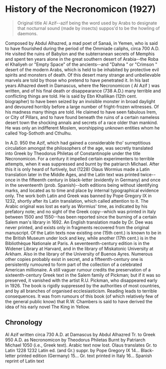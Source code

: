 # History of the Necronomicon (1927)

> Original title Al Azif--azif being the word used by Arabs to designate that nocturnal
> sound (made by insects) suppos'd to be the howling of daemons.

Composed by Abdul Alhazred, a mad poet of Sanaá, in Yemen, who is said to
have flourished during the period of the Ommiade caliphs, circa 700 A.D. He visited the ruins of
Babylon and the subterranean secrets of Memphis and spent ten years alone in the great southern
desert of Arabia--the Roba el Khaliyeh or  "Empty Space" of the ancients--and
"Dahna " or  "Crimson " desert of the modern Arabs, which is held to be inhabited
by protective evil spirits and monsters of death. Of this desert many strange and unbelievable
marvels are told by those who pretend to have penetrated it. In his last years Alhazred dwelt in
Damascus, where the Necronomicon   (  Al Azif  ) was written, and of his final death or
disappearance (738 A.D.) many terrible and conflicting things are told. He is said by Ebn
Khallikan (12th cent. biographer) to have been seized by an invisible monster in broad daylight and
devoured horribly before a large number of fright-frozen witnesses. Of his madness many things are
told. He claimed to have seen fabulous Irem, or City of Pillars, and to have found beneath the
ruins of a certain nameless desert town the shocking annals and secrets of a race older than
mankind. He was only an indifferent Moslem, worshipping unknown entities whom he called
Yog-Sothoth and Cthulhu.

In A.D. 950 the Azif, which had gained a considerable tho'
surreptitious circulation amongst the philosophers of the age, was secretly translated into Greek
by Theodorus Philetas of Constantinople under the title Necronomicon. For a century it
impelled certain experimenters to terrible attempts, when it was suppressed and burnt by the
patriarch Michael. After this it is only heard of furtively, but (1228) Olaus Wormius made a Latin
translation later in the Middle Ages, and the Latin text was printed twice--once in the
fifteenth century in black-letter (evidently in Germany) and once in the seventeenth (prob.
Spanish)--both editions being without identifying marks, and located as to time and place by
internal typographical evidence only. The work both Latin and Greek was banned by Pope Gregory IX
in 1232, shortly after its Latin translation, which called attention to it. The Arabic original was
lost as early as Wormius' time, as indicated by his prefatory note; and no sight of the Greek
copy--which was printed in Italy between 1500 and 1550--has been reported since the burning
of a certain Salem man's library in 1692. An English translation made by Dr. Dee was never
printed, and exists only in fragments recovered from the original manuscript. Of the Latin texts
now existing one (15th cent.) is known to be in the British Museum under lock and key, while
another (17th cent.) is in the Bibliothèque Nationale at Paris. A seventeenth-century edition
is in the Widener Library at Harvard, and in the library of Miskatonic University at Arkham. Also
in the library of the University of Buenos Ayres. Numerous other copies probably exist in secret,
and a fifteenth-century one is persistently rumoured to form part of the collection of a celebrated
American millionaire. A still vaguer rumour credits the preservation of a sixteenth-century Greek
text in the Salem family of Pickman; but if it was so preserved, it vanished with the artist R.U.
Pickman, who disappeared early in 1926. The book is rigidly suppressed by the authorities of most
countries, and by all branches of organised ecclesiasticism. Reading leads to terrible
consequences. It was from rumours of this book (of which relatively few of the general public
know) that R.W. Chambers is said to have derived the idea of his early novel The King in
Yellow.

## Chronology      

Al Azif written circa 730 A.D. at Damascus by Abdul Alhazred Tr. to Greek 950 A.D. as
Necronomicon by Theodorus Philetas Burnt by Patriarch Michael 1050 (i.e., Greek text).
Arabic text now lost. Olaus translates Gr. to Latin 1228 1232 Latin ed. (and Gr.) suppr. by
Pope Gregory IX 14... Black-letter printed edition (Germany)  15... Gr. text printed in
Italy 16... Spanish reprint of Latin text  


